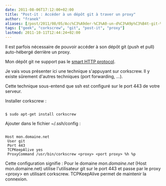 ```yaml
---
date: 2011-08-06T17:12:00+02:00
title: "Post-it : Accéder à un dépôt git à traver un proxy"
author: "franek"
aliases: [/post/2011/08/05/Acc%C3%A9der-%C3%A0-un-d%C3%A9p%C3%B4t-git-%C3%A0-traver-un-proxy]
tags: ["geek", "corkscrew", "git", "post-it", "proxy"]
lastmod: 2011-10-11T12:44:24+02:00
---
```

Il est parfois nécessaire de pouvoir accéder à son dépôt git (push et pull) auto-hébergé derrière un proxy.

Mon dépôt git ne support pas le [smart HTTP protocol](https://github.com/blog/642-smart-http-support).

Je vais vous présenter ici une technique s'appuyant sur corkscrew. Il y existe sûrement d'autres techniques (port forwarding, ...).

Cette technique sous-entend que ssh est configuré sur le port 443 de votre serveur.

Installer corkscrew :

```

$ sudo apt-get install corkscrew
```

Ajouter dans le fichier ~/.ssh/config :

```

Host mon.domaine.net
 User git
 Port 443
 TCPKeepAlive yes
 ProxyCommand /usr/bin/corkscrew <proxy> <port proxy> %h %p
```

Cette configuration signifie : Pour le domaine *mon.domaine.net* (Host mon.domaine.net) utilise l'utilisateur git sur le port 443 et passe par le proxy &lt;proxy&gt; en utilisant corkscrew. TCPKeepAlive permet de maintenir la connexion.
